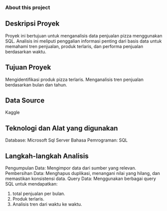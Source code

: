 ### About this project

## Deskripsi Proyek
Proyek ini bertujuan untuk menganalisis data penjualan pizza menggunakan SQL. Analisis ini meliputi penggalian informasi penting dari basis data untuk memahami tren penjualan, produk terlaris, dan performa penjualan berdasarkan waktu.

 
## Tujuan Proyek
Mengidentifikasi produk pizza terlaris.
Menganalisis tren penjualan berdasarkan bulan dan tahun.
 

## Data Source
Kaggle

 
## Teknologi dan Alat yang digunakan
Database: Microsoft Sql Server
Bahasa Pemrograman: SQL
 

## Langkah-langkah Analisis
Pengumpulan Data: Mengimpor data dari sumber yang relevan.
Pembersihan Data: Menghapus duplikasi, menangani nilai yang hilang, dan memastikan konsistensi data. 
Query Data: Menggunakan berbagai query SQL untuk mendapatkan: 
1. total penjualan per bulan.
2. Produk terlaris.
3. Analisis tren dari waktu ke waktu.
